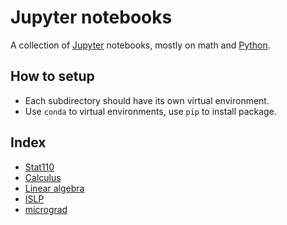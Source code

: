 # Jupyter notebooks

A collection of [Jupyter](https://jupyter.org) notebooks, mostly on math and [Python](https://www.python.org).

## How to setup

- Each subdirectory should have its own virtual environment.
- Use `conda` to virtual environments, use `pip` to install package.

## Index

- [Stat110](./stat110/README.md)
- [Calculus](./calculus/README.md)
- [Linear algebra](./linear-algebra/README.md)
- [ISLP](./islp/README.md)
- [micrograd](./micrograd/README.md)
